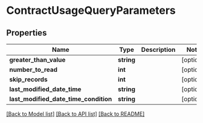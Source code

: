 # ContractUsageQueryParameters

## Properties
Name | Type | Description | Notes
------------ | ------------- | ------------- | -------------
**greater_than_value** | **string** |  | [optional] 
**number_to_read** | **int** |  | [optional] 
**skip_records** | **int** |  | [optional] 
**last_modified_date_time** | **string** |  | [optional] 
**last_modified_date_time_condition** | **string** |  | [optional] 

[[Back to Model list]](../README.md#documentation-for-models) [[Back to API list]](../README.md#documentation-for-api-endpoints) [[Back to README]](../README.md)


